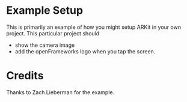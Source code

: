 Example Setup
=======

This is primarily an example of how you might setup ARKit in your own project.
This particular project should
* show the camera image
* add the openFrameworks logo when you tap the screen.


Credits
====
Thanks to Zach Lieberman for the example.
